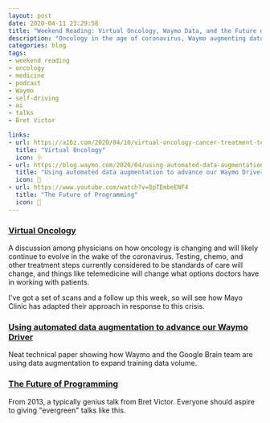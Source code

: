```yaml
---
layout: post
date: 2020-04-11 23:29:58
title: "Weekend Reading: Virtual Oncology, Waymo Data, and the Future of Programming"
description: "Oncology in the age of coronavirus, Waymo augmenting data, and Bret Victor on the Future of Programming."
categories: blog
tags:
- weekend reading
- oncology
- medicine
- podcast
- Waymo
- self-driving
- ai
- talks
- Bret Victor

links:
- url: https://a16z.com/2020/04/10/virtual-oncology-cancer-treatment-telemedicine/
  title: "Virtual Oncology"
  icon: 🩺
- url: https://blog.waymo.com/2020/04/using-automated-data-augmentation-to.html
  title: "Using automated data augmentation to advance our Waymo Driver"
  icon: 🚙
- url: https://www.youtube.com/watch?v=8pTEmbeENF4
  title: "The Future of Programming"
  icon: 🔮
---
```


### [Virtual Oncology](https://a16z.com/2020/04/10/virtual-oncology-cancer-treatment-telemedicine/ "Virtual Oncology")

A discussion among physicians on how oncology is changing and will likely continue to evolve in the wake of the coronavirus. Testing, chemo, and other treatment steps currently considered to be standards of care will change, and things like telemedicine will change what options doctors have in working with patients.

I've got a set of scans and a follow up this week, so will see how Mayo Clinic has adapted their approach in response to this crisis.

### [Using automated data augmentation to advance our Waymo Driver](https://blog.waymo.com/2020/04/using-automated-data-augmentation-to.html "Using automated data augmentation to advance our Waymo Driver")

Neat technical paper showing how Waymo and the Google Brain team are using data augmentation to expand training data volume.

### [The Future of Programming](https://www.youtube.com/watch?v=8pTEmbeENF4 "Bret Victor: The Future of Programming")

From 2013, a typically genius talk from Bret Victor. Everyone should aspire to giving  "evergreen" talks like this.
